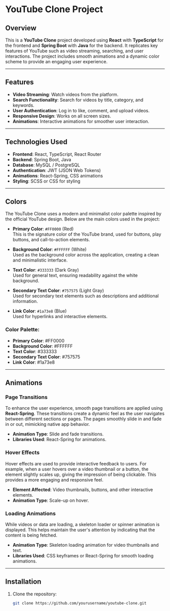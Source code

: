 # YouTube Clone Project

## Overview

This is a **YouTube Clone** project developed using **React** with **TypeScript** for the frontend and **Spring Boot** with **Java** for the backend. It replicates key features of YouTube such as video streaming, searching, and user interactions. The project includes smooth animations and a dynamic color scheme to provide an engaging user experience.

---

## Features

- **Video Streaming**: Watch videos from the platform.
- **Search Functionality**: Search for videos by title, category, and keywords.
- **User Authentication**: Log in to like, comment, and upload videos.
- **Responsive Design**: Works on all screen sizes.
- **Animations**: Interactive animations for smoother user interaction.

---

## Technologies Used

- **Frontend**: React, TypeScript, React Router
- **Backend**: Spring Boot, Java
- **Database**: MySQL / PostgreSQL
- **Authentication**: JWT (JSON Web Tokens)
- **Animations**: React-Spring, CSS animations
- **Styling**: SCSS or CSS for styling

---

## Colors

The YouTube Clone uses a modern and minimalist color palette inspired by the official YouTube design. Below are the main colors used in the project:

- **Primary Color**: `#FF0000` (Red)  
   This is the signature color of the YouTube brand, used for buttons, play buttons, and call-to-action elements.
  
- **Background Color**: `#FFFFFF` (White)  
   Used as the background color across the application, creating a clean and minimalistic interface.
  
- **Text Color**: `#333333` (Dark Gray)  
   Used for general text, ensuring readability against the white background.
  
- **Secondary Text Color**: `#757575` (Light Gray)  
   Used for secondary text elements such as descriptions and additional information.

- **Link Color**: `#1a73e8` (Blue)  
   Used for hyperlinks and interactive elements.

### Color Palette:

- **Primary Color**: #FF0000
- **Background Color**: #FFFFFF
- **Text Color**: #333333
- **Secondary Text Color**: #757575
- **Link Color**: #1a73e8

---

## Animations

### Page Transitions

To enhance the user experience, smooth page transitions are applied using **React-Spring**. These transitions create a dynamic feel as the user navigates between different sections or pages. The pages smoothly slide in and fade in or out, mimicking native app behavior.

- **Animation Type**: Slide and fade transitions.
- **Libraries Used**: React-Spring for animations.

### Hover Effects

Hover effects are used to provide interactive feedback to users. For example, when a user hovers over a video thumbnail or a button, the element slightly scales up, giving the impression of being clickable. This provides a more engaging and responsive feel.

- **Element Affected**: Video thumbnails, buttons, and other interactive elements.
- **Animation Type**: Scale-up on hover.

### Loading Animations

While videos or data are loading, a skeleton loader or spinner animation is displayed. This helps maintain the user's attention by indicating that the content is being fetched.

- **Animation Type**: Skeleton loading animation for video thumbnails and text.
- **Libraries Used**: CSS keyframes or React-Spring for smooth loading animations.

---

## Installation

1. Clone the repository:
   ```bash
   git clone https://github.com/yourusername/youtube-clone.git
